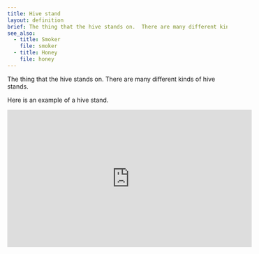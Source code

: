 ```yaml
---
title: Hive stand
layout: definition
brief: The thing that the hive stands on.  There are many different kinds of hive stands.
see_also:
  - title: Smoker
    file: smoker
  - title: Honey
    file: honey
---
```

The thing that the hive stands on.  There are many different kinds of hive stands.

Here is an example of a hive stand.

<iframe width="560" height="315" src="https://www.youtube.com/embed/nSyFbUZkHmo?clip=Ugkx_WW-d8XyPzZRJvna5NASLV4cjYYo3zuu&amp;clipt=EJb-Ahi33AM" title="YouTube video player" frameborder="0" allow="accelerometer; autoplay; clipboard-write; encrypted-media; gyroscope; picture-in-picture" allowfullscreen></iframe>
